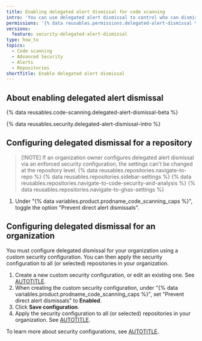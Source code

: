 ```yaml
---
title: Enabling delegated alert dismissal for code scanning
intro: 'You can use delegated alert dismissal to control who can dismiss an alert found by {% data variables.product.prodname_code_scanning %}.'
permissions: '{% data reusables.permissions.delegated-alert-dismissal %}'
versions:
  feature: security-delegated-alert-dismissal
type: how_to
topics:
  - Code scanning
  - Advanced Security
  - Alerts
  - Repositories
shortTitle: Enable delegated alert dismissal
---
```


## About enabling delegated alert dismissal

{% data reusables.code-scanning.delegated-alert-dismissal-beta %}

{% data reusables.security.delegated-alert-dismissal-intro %}

## Configuring delegated dismissal for a repository

>[!NOTE] If an organization owner configures delegated alert dismissal via an enforced security configuration, the settings can't be changed at the repository level.
{% data reusables.repositories.navigate-to-repo %}
{% data reusables.repositories.sidebar-settings %}
{% data reusables.repositories.navigate-to-code-security-and-analysis %}
{% data reusables.repositories.navigate-to-ghas-settings %}

1. Under "{% data variables.product.prodname_code_scanning_caps %}", toggle the option "Prevent direct alert dismissals".

## Configuring delegated dismissal for an organization

You must configure delegated dismissal for your organization using a custom security configuration. You can then apply the security configuration to all (or selected) repositories in your organization.

1. Create a new custom security configuration, or edit an existing one. See [AUTOTITLE](/code-security/securing-your-organization/enabling-security-features-in-your-organization/creating-a-custom-security-configuration#creating-a-custom-security-configuration).
1. When creating the custom security configuration, under "{% data variables.product.prodname_code_scanning_caps %}", set "Prevent direct alert dismissals" to **Enabled**.
1. Click **Save configuration**.
1. Apply the security configuration to all (or selected) repositories in your organization. See [AUTOTITLE](/code-security/securing-your-organization/enabling-security-features-in-your-organization/applying-a-custom-security-configuration).

To learn more about security configurations, see [AUTOTITLE](/code-security/securing-your-organization/introduction-to-securing-your-organization-at-scale/about-enabling-security-features-at-scale).
